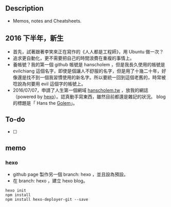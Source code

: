 ## Description

- Memos, notes and Cheatsheets.

## 2016 下半年，新生

- 首先，試著跟著李笑來正在寫作的《人人都是工程師》，用 Ubuntu 做一次？
- 追求更自動化，更不需要把自己的時間浪費在重複的事情上。
- 養帳號？我的第一個 github 帳號是 hanscholem ，但是我長久使用的帳號是 evilchiang 這個名字，即使是個讓人不舒服的名字，但是用了十幾二十年，好像還是找不到一個我習慣使用的新名字。所以要統一回到這個老舊的，時常被唸說為何要用 evil 這個字的帳號上。
- 2016/07/07，申請了人生第一個網域 [hanscholem.tw](http://hanscholem.tw/) ，放我的網誌（powered by [hexo](https://hexo.io/)）。認真動手寫東西，雖然目前都還是雜記的狀況。 blog 的標題是「 Hans the [Golem](https://en.wikipedia.org/wiki/Golem)」。

## To-do

- [ ]


## memo

### hexo

- github page 製作另一個 branch: hexo ，並且設為預設。
- 在 branch: hexo ，建立 hexo blog。

```
hexo init
npm install
npm install hexo-deployer-git --save
```
